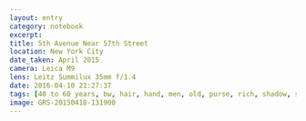 ```yaml
--- 
layout: entry
category: notebook
excerpt:
title: 5th Avenue Near 57th Street
location: New York City
date_taken: April 2015
camera: Leica M9
lens: Leitz Summilux 35mm f/1.4
date: 2016-04-10 21:27:37
tags: [40 to 60 years, bw, hair, hand, men, old, purse, rich, shadow, shirt, women]
image: GRS-20150418-131900
---
```

